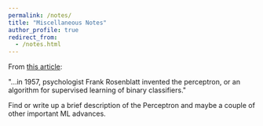 ```yaml
---
permalink: /notes/
title: "Miscellaneous Notes"
author_profile: true
redirect_from: 
  - /notes.html
---
```


From [this article](http://sdtimes.com/realities-machine-learning-systems/):

"...in 1957, psychologist Frank Rosenblatt invented the perceptron, or an algorithm for supervised learning of binary classifiers."

Find or write up a brief description of the Perceptron and maybe a couple of other important ML advances.
